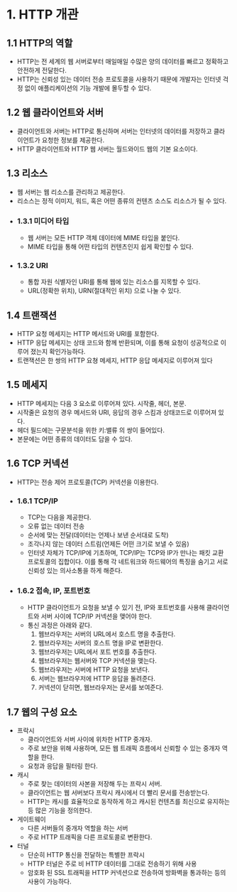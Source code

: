 # 1. HTTP 개관

## 1.1 HTTP의 역할
- HTTP는 전 세계의 웹 서버로부터 매일매일 수많은 양의 데이터를 
빠르고 정확하고 안전하게 전달한다.
- HTTP는 신뢰성 있는 데이터 전송 프로토콜을 사용하기 때문에 
개발자는 인터넷 걱정 없이 애플리케이션의 기능 개발에 몰두할 수 있다.

## 1.2 웹 클라이언트와 서버
- 클라이언트와 서버는 HTTP로 통신하며 서버는 인터넷의 데이터를 저장하고 클라이언트가 요청한 정보를 제공한다.
- HTTP 클라이언트와 HTTP 웹 서버는 월드와이드 웹의 기본 요소이다.

## 1.3 리소스
- 웹 서버는 웹 리소스를 관리하고 제공한다.
- 리소스는 정적 이미지, 워드, 혹은 어떤 종류의 컨텐츠 소스도 리소스가 될 수 있다.
- ### 1.3.1 미디어 타입
    - 웹 서버는 모든 HTTP 객체 데이터에 MIME 타입을 붙인다.
    - MIME 타입을 통해 어떤 타입의 컨텐츠인지 쉽게 확인할 수 있다.
- ### 1.3.2 URI
    - 통합 자원 식별자인 URI를 통해 웹에 있는 리소스를 지목할 수 있다.
    - URL(정확한 위치), URN(절대적인 위치) 으로 나눌 수 있다.

## 1.4 트랜잭션
- HTTP 요청 메세지는 HTTP 메서드와 URI를 포함한다.
- HTTP 응답 메세지는 상태 코드와 함께 반환되며, 이를 통해 요청이 성공적으로 이루어 졌는지 확인가능하다.
- 트랜잭션은 한 쌍의 HTTP 요쳥 메세지, HTTP 응답 메세지로 이루어져 있다

## 1.5 메세지
- HTTP 메세지는 다음 3 요소로 이루어져 있다. 시작줄, 헤더, 본문.
- 시작줄은 요청의 경우 메서드와 URI, 응답의 경우 스킴과 상태코드로 이루어져 있다.
- 헤더 필드에는 구문분석을 위한 키:밸류 의 쌍이 들어있다.
- 본문에는 어떤 종류의 데이터도 담을 수 있다.

## 1.6 TCP 커넥션
- HTTP는 전송 제어 프로토콜(TCP) 커넥션을 이용한다.
- ### 1.6.1 TCP/IP
    - TCP는 다음을 제공한다.
    - 오류 없는 데이터 전송
    - 순서에 맞는 전달(데이터는 언제나 보낸 순서대로 도착)
    - 조각나지 않는 데이터 스트림(언제든 어떤 크기로 보낼 수 있음)
    - 인터넷 자체가 TCP/IP에 기초하며, TCP/IP는 TCP와 IP가 만나는 패킷 교환 프로토콜의 집합이다. 이를 통해 각 네트워크와 하드웨어의 특징을 숨기고 서로 신뢰성 있는 의사소통을 하게 해준다.
- ### 1.6.2 접속, IP, 포트번호
    - HTTP 클라이언트가 요청을 보낼 수 있기 전, IP와 포트번호를 사용해 클라이언트와 서버 사이에 TCP/IP 커넥션을 맺어야 한다.
    - 통신 과정은 아래와 같다.
        1. 웹브라우저는 서버의 URL에서 호스트 명을 추출한다.
        2. 웹브라우저는 서버의 호스트 명을 IP로 변환한다.
        3. 웹브라우저는 URL에서 포트 번호를 추출한다.
        4. 웹브라우저는 웹서버와 TCP 커넥션을 맺는다.
        5. 웹브라우저는 서버에 HTTP 요청을 보낸다.
        6. 서버는 웹브라우저에 HTTP 응답을 돌려준다.
        7. 커넥션이 닫히면, 웹브라우저는 문서를 보여준다.

## 1.7 웹의 구성 요소
- 프락시
    - 클라이언트와 서버 사이에 위차한 HTTP 중개자.
    - 주로 보안을 위해 사용하며, 모든 웹 트래픽 흐름에서 신뢰할 수 있는 중개자 역할을 한다.
    - 요청과 응답을 필터링 한다.
- 캐시
    - 주로 찾는 데이터의 사본을 저장해 두는 프락시 서버.
    - 클라이언트는 웹 서버보다 프락시 캐시에서 더 빨리 문서를 전송받는다.
    - HTTP는 캐시를 효율적으로 동작하게 하고 캐시된 컨텐츠를 최신으로 유지하는 등 많은 기능을 정의한다.
- 게이트웨이
    - 다른 서버들의 중개자 역할을 하는 서버
    - 주로 HTTP 트래픽을 다른 프로토콜로 변환한다.
- 터널
    - 단순히 HTTP 통신을 전달하는 특별한 프락시
    - HTTP 터널은 주로 비 HTTP 데이터를 그대로 전송하기 위해 사용
    - 암호화 된 SSL 트래픽을 HTTP 커넥션으로 전송하여 방화벽을 통과하는 등의 사용이 가능하다.
